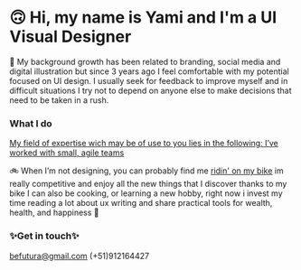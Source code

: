 # 🙃 Hi, my name is Yami and I'm a UI Visual Designer

🎨 My background growth has been related to branding, social media and digital illustration but since 3 years ago I feel comfortable with my potential focused on UI design. I usually seek for feedback to improve myself and in difficult situations I try not to depend on anyone else to make decisions that need to be taken in a rush. 

### What I do
[My field of expertise wich may be of use to you lies in the following: I’ve worked with small, agile teams](https://www.linkedin.com/in/befutura/) 

🚲 When I’m not designing, you can probably find me [ridin' on my bike](https://www.instagram.com/yamicony/) im really competitive and enjoy all the new things that I discover thanks to my bike I can also be cooking, or learning a new hobby, right now i invest my time reading a lot about ux writing and share practical tools for wealth, health, and happiness 🎈

### ✨Get in touch✨
[befutura@gmail.com](mailto:barushev@gmail.com)
(+51)912164427
